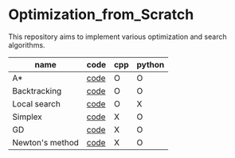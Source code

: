 # Optimization_from_Scratch

This repository aims to implement various optimization and search algorithms.

| name            | code                                          | cpp | python |
| --------------- | --------------------------------------------- | --- | ------ |
| A*              | [code](IntegerProgramming/A_star)             | O   | O      |
| Backtracking    | [code](IntegerProgramming/BackTrack)          | O   | O      |
| Local search    | [code](IntegerProgramming/LocalSearch)        | O   | X      |
| Simplex         | [code](LinearProgramming/simplex.py)          | X   | O      |
| GD              | [code](NonLinearProgramming/main_optimize.py) | X   | O      |
| Newton's method | [code](NonLinearProgramming/main_optimize.py) | X   | O      |